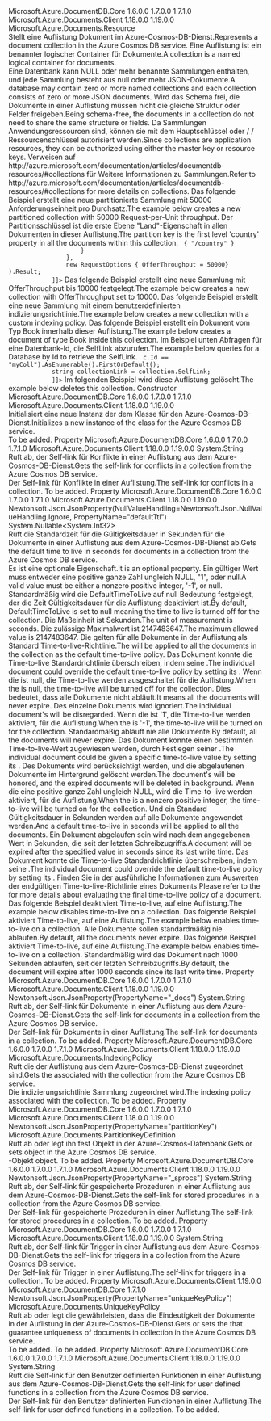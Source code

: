 <Type Name="DocumentCollection" FullName="Microsoft.Azure.Documents.DocumentCollection">
  <TypeSignature Language="C#" Value="public class DocumentCollection : Microsoft.Azure.Documents.Resource" />
  <TypeSignature Language="ILAsm" Value=".class public auto ansi beforefieldinit DocumentCollection extends Microsoft.Azure.Documents.Resource" />
  <TypeSignature Language="DocId" Value="T:Microsoft.Azure.Documents.DocumentCollection" />
  <TypeSignature Language="VB.NET" Value="Public Class DocumentCollection&#xA;Inherits Resource" />
  <TypeSignature Language="F#" Value="type DocumentCollection = class&#xA;    inherit Resource" />
  <AssemblyInfo>
    <AssemblyName>Microsoft.Azure.DocumentDB.Core</AssemblyName>
    <AssemblyVersion>1.6.0.0</AssemblyVersion>
    <AssemblyVersion>1.7.0.0</AssemblyVersion>
    <AssemblyVersion>1.7.1.0</AssemblyVersion>
  </AssemblyInfo>
  <AssemblyInfo>
    <AssemblyName>Microsoft.Azure.Documents.Client</AssemblyName>
    <AssemblyVersion>1.18.0.0</AssemblyVersion>
    <AssemblyVersion>1.19.0.0</AssemblyVersion>
  </AssemblyInfo>
  <Base>
    <BaseTypeName>Microsoft.Azure.Documents.Resource</BaseTypeName>
  </Base>
  <Interfaces />
  <Docs>
    <summary>
            <span data-ttu-id="8a8eb-101">Stellt eine Auflistung Dokument im Azure-Cosmos-DB-Dienst.</span><span class="sxs-lookup"><span data-stu-id="8a8eb-101">Represents a document collection in the Azure Cosmos DB service.</span></span> <span data-ttu-id="8a8eb-102">Eine Auflistung ist ein benannter logischer Container für Dokumente.</span><span class="sxs-lookup"><span data-stu-id="8a8eb-102">A collection is a named logical container for documents.</span></span> 
            </summary>
    <remarks>
            <span data-ttu-id="8a8eb-103">Eine Datenbank kann NULL oder mehr benannte Sammlungen enthalten, und jede Sammlung besteht aus null oder mehr JSON-Dokumente.</span><span class="sxs-lookup"><span data-stu-id="8a8eb-103">A database may contain zero or more named collections and each collection consists of zero or more JSON documents.</span></span> <span data-ttu-id="8a8eb-104">Wird das Schema frei, die Dokumente in einer Auflistung müssen nicht die gleiche Struktur oder Felder freigeben.</span><span class="sxs-lookup"><span data-stu-id="8a8eb-104">Being schema-free, the documents in a collection do not need to share the same structure or fields.</span></span> <span data-ttu-id="8a8eb-105">Da Sammlungen Anwendungsressourcen sind, können sie mit dem Hauptschlüssel oder / / Ressourcenschlüssel autorisiert werden.</span><span class="sxs-lookup"><span data-stu-id="8a8eb-105">Since collections are application resources, they can be authorized using either the master key or resource keys.</span></span>
            <span data-ttu-id="8a8eb-106">Verweisen auf <see>http://azure.microsoft.com/documentation/articles/documentdb-resources/#collections</see> für Weitere Informationen zu Sammlungen.</span><span class="sxs-lookup"><span data-stu-id="8a8eb-106">Refer to <see>http://azure.microsoft.com/documentation/articles/documentdb-resources/#collections</see> for more details on collections.</span></span>
            </remarks>
    <altmember cref="T:Microsoft.Azure.Documents.IndexingPolicy" />
    <altmember cref="T:Microsoft.Azure.Documents.PartitionKeyDefinition" />
    <altmember cref="T:Microsoft.Azure.Documents.Document" />
    <altmember cref="T:Microsoft.Azure.Documents.Database" />
    <altmember cref="T:Microsoft.Azure.Documents.Offer" />
    <example>
            <span data-ttu-id="8a8eb-107">Das folgende Beispiel erstellt eine neue partitionierte Sammlung mit 50000 Anforderungseinheit pro Durchsatz.</span><span class="sxs-lookup"><span data-stu-id="8a8eb-107">The example below creates a new partitioned collection with 50000 Request-per-Unit throughput.</span></span>
            <span data-ttu-id="8a8eb-108">Der Partitionsschlüssel ist die erste Ebene "Land"-Eigenschaft in allen Dokumenten in dieser Auflistung.</span><span class="sxs-lookup"><span data-stu-id="8a8eb-108">The partition key is the first level 'country' property in all the documents within this collection.</span></span>
            <code language="c#"><![CDATA[
            DocumentCollection collection = await client.CreateDocumentCollectionAsync(
                databaseLink,
                new DocumentCollection 
                { 
                    Id = "MyCollection",
                    PartitionKey = new PartitionKeyDefinition
                    {
                        Paths = new Collection<string> { "/country" }
                    }
                }, 
                new RequestOptions { OfferThroughput = 50000} ).Result;
            ]]></code></example>
    <example>
            <span data-ttu-id="8a8eb-109">Das folgende Beispiel erstellt eine neue Sammlung mit OfferThroughput bis 10000 festgelegt.</span><span class="sxs-lookup"><span data-stu-id="8a8eb-109">The example below creates a new collection with OfferThroughput set to 10000.</span></span>
            <code language="c#"><![CDATA[
            DocumentCollection collection = await client.CreateDocumentCollectionAsync(
                databaseLink,
                new DocumentCollection { Id = "MyCollection" }, 
                new RequestOptions { OfferThroughput = 10000} ).Result;
            ]]></code></example>
    <example>
            <span data-ttu-id="8a8eb-110">Das folgende Beispiel erstellt eine neue Sammlung mit einem benutzerdefinierten indizierungsrichtlinie.</span><span class="sxs-lookup"><span data-stu-id="8a8eb-110">The example below creates a new collection with a custom indexing policy.</span></span>
            <code language="c#"><![CDATA[
            DocumentCollection collectionSpec = new DocumentCollection { Id ="MyCollection" };
            collectionSpec.IndexingPolicy.Automatic = true;
            collectionSpec.IndexingPolicy.IndexingMode = IndexingMode.Consistent;
            collection = await client.CreateDocumentCollectionAsync(database.SelfLink, collectionSpec);
            ]]></code></example>
    <example>
            <span data-ttu-id="8a8eb-111">Das folgende Beispiel erstellt ein Dokument vom Typ Book innerhalb dieser Auflistung.</span><span class="sxs-lookup"><span data-stu-id="8a8eb-111">The example below creates a document of type Book inside this collection.</span></span>
            <code language="c#"><![CDATA[
            Document doc = await client.CreateDocumentAsync(collection.SelfLink, new Book { Title = "War and Peace" });
            ]]></code></example>
    <example>
            <span data-ttu-id="8a8eb-112">Im Beispiel unten Abfragen für eine Datenbank-Id, die SelfLink abzurufen.</span><span class="sxs-lookup"><span data-stu-id="8a8eb-112">The example below queries for a Database by Id to retrieve the SelfLink.</span></span>
            <code language="c#"><![CDATA[
            using Microsoft.Azure.Documents.Linq;
            DocumentCollection collection = client.CreateDocumentCollectionQuery(databaseLink).Where(c => c.Id == "myColl").AsEnumerable().FirstOrDefault();
            string collectionLink = collection.SelfLink;
            ]]></code></example>
    <example>
            <span data-ttu-id="8a8eb-113">Im folgenden Beispiel wird diese Auflistung gelöscht.</span><span class="sxs-lookup"><span data-stu-id="8a8eb-113">The example below deletes this collection.</span></span>
            <code language="c#"><![CDATA[
            await client.DeleteDocumentCollectionAsync(collection.SelfLink);
            ]]></code></example>
  </Docs>
  <Members>
    <Member MemberName=".ctor">
      <MemberSignature Language="C#" Value="public DocumentCollection ();" />
      <MemberSignature Language="ILAsm" Value=".method public hidebysig specialname rtspecialname instance void .ctor() cil managed" />
      <MemberSignature Language="DocId" Value="M:Microsoft.Azure.Documents.DocumentCollection.#ctor" />
      <MemberSignature Language="VB.NET" Value="Public Sub New ()" />
      <MemberType>Constructor</MemberType>
      <AssemblyInfo>
        <AssemblyName>Microsoft.Azure.DocumentDB.Core</AssemblyName>
        <AssemblyVersion>1.6.0.0</AssemblyVersion>
        <AssemblyVersion>1.7.0.0</AssemblyVersion>
        <AssemblyVersion>1.7.1.0</AssemblyVersion>
      </AssemblyInfo>
      <AssemblyInfo>
        <AssemblyName>Microsoft.Azure.Documents.Client</AssemblyName>
        <AssemblyVersion>1.18.0.0</AssemblyVersion>
        <AssemblyVersion>1.19.0.0</AssemblyVersion>
      </AssemblyInfo>
      <Parameters />
      <Docs>
        <summary>
            <span data-ttu-id="8a8eb-114">Initialisiert eine neue Instanz der dem <see cref="T:Microsoft.Azure.Documents.DocumentCollection" /> Klasse für den Azure-Cosmos-DB-Dienst.</span><span class="sxs-lookup"><span data-stu-id="8a8eb-114">Initializes a new instance of the <see cref="T:Microsoft.Azure.Documents.DocumentCollection" /> class for the Azure Cosmos DB service.</span></span>
            </summary>
        <remarks>To be added.</remarks>
      </Docs>
    </Member>
    <Member MemberName="ConflictsLink">
      <MemberSignature Language="C#" Value="public string ConflictsLink { get; }" />
      <MemberSignature Language="ILAsm" Value=".property instance string ConflictsLink" />
      <MemberSignature Language="DocId" Value="P:Microsoft.Azure.Documents.DocumentCollection.ConflictsLink" />
      <MemberSignature Language="VB.NET" Value="Public ReadOnly Property ConflictsLink As String" />
      <MemberSignature Language="F#" Value="member this.ConflictsLink : string" Usage="Microsoft.Azure.Documents.DocumentCollection.ConflictsLink" />
      <MemberType>Property</MemberType>
      <AssemblyInfo>
        <AssemblyName>Microsoft.Azure.DocumentDB.Core</AssemblyName>
        <AssemblyVersion>1.6.0.0</AssemblyVersion>
        <AssemblyVersion>1.7.0.0</AssemblyVersion>
        <AssemblyVersion>1.7.1.0</AssemblyVersion>
      </AssemblyInfo>
      <AssemblyInfo>
        <AssemblyName>Microsoft.Azure.Documents.Client</AssemblyName>
        <AssemblyVersion>1.18.0.0</AssemblyVersion>
        <AssemblyVersion>1.19.0.0</AssemblyVersion>
      </AssemblyInfo>
      <ReturnValue>
        <ReturnType>System.String</ReturnType>
      </ReturnValue>
      <Docs>
        <summary>
            <span data-ttu-id="8a8eb-115">Ruft ab, der Self-link für Konflikte in einer Auflistung aus dem Azure-Cosmos-DB-Dienst.</span><span class="sxs-lookup"><span data-stu-id="8a8eb-115">Gets the self-link for conflicts in a collection from the Azure Cosmos DB service.</span></span>
            </summary>
        <value>
            <span data-ttu-id="8a8eb-116">Der Self-link für Konflikte in einer Auflistung.</span><span class="sxs-lookup"><span data-stu-id="8a8eb-116">The self-link for conflicts in a collection.</span></span>
            </value>
        <remarks>To be added.</remarks>
      </Docs>
    </Member>
    <Member MemberName="DefaultTimeToLive">
      <MemberSignature Language="C#" Value="public Nullable&lt;int&gt; DefaultTimeToLive { get; set; }" />
      <MemberSignature Language="ILAsm" Value=".property instance valuetype System.Nullable`1&lt;int32&gt; DefaultTimeToLive" />
      <MemberSignature Language="DocId" Value="P:Microsoft.Azure.Documents.DocumentCollection.DefaultTimeToLive" />
      <MemberSignature Language="VB.NET" Value="Public Property DefaultTimeToLive As Nullable(Of Integer)" />
      <MemberSignature Language="F#" Value="member this.DefaultTimeToLive : Nullable&lt;int&gt; with get, set" Usage="Microsoft.Azure.Documents.DocumentCollection.DefaultTimeToLive" />
      <MemberType>Property</MemberType>
      <AssemblyInfo>
        <AssemblyName>Microsoft.Azure.DocumentDB.Core</AssemblyName>
        <AssemblyVersion>1.6.0.0</AssemblyVersion>
        <AssemblyVersion>1.7.0.0</AssemblyVersion>
        <AssemblyVersion>1.7.1.0</AssemblyVersion>
      </AssemblyInfo>
      <AssemblyInfo>
        <AssemblyName>Microsoft.Azure.Documents.Client</AssemblyName>
        <AssemblyVersion>1.18.0.0</AssemblyVersion>
        <AssemblyVersion>1.19.0.0</AssemblyVersion>
      </AssemblyInfo>
      <Attributes>
        <Attribute>
          <AttributeName>Newtonsoft.Json.JsonProperty(NullValueHandling=Newtonsoft.Json.NullValueHandling.Ignore, PropertyName="defaultTtl")</AttributeName>
        </Attribute>
      </Attributes>
      <ReturnValue>
        <ReturnType>System.Nullable&lt;System.Int32&gt;</ReturnType>
      </ReturnValue>
      <Docs>
        <summary>
            <span data-ttu-id="8a8eb-117">Ruft die Standardzeit für die Gültigkeitsdauer in Sekunden für die Dokumente in einer Auflistung aus dem Azure-Cosmos-DB-Dienst ab.</span><span class="sxs-lookup"><span data-stu-id="8a8eb-117">Gets the default time to live in seconds for documents in a collection from the Azure Cosmos DB service.</span></span>
            </summary>
        <value>
            <span data-ttu-id="8a8eb-118">Es ist eine optionale Eigenschaft.</span><span class="sxs-lookup"><span data-stu-id="8a8eb-118">It is an optional property.</span></span>
            <span data-ttu-id="8a8eb-119">Ein gültiger Wert muss entweder eine positive ganze Zahl ungleich NULL, "1", oder <c>null</c>.</span><span class="sxs-lookup"><span data-stu-id="8a8eb-119">A valid value must be either a nonzero positive integer, '-1', or <c>null</c>.</span></span>
            <span data-ttu-id="8a8eb-120">Standardmäßig wird die DefaultTimeToLive auf null Bedeutung festgelegt, der die Zeit Gültigkeitsdauer für die Auflistung deaktiviert ist.</span><span class="sxs-lookup"><span data-stu-id="8a8eb-120">By default, DefaultTimeToLive is set to null meaning the time to live is turned off for the collection.</span></span>
            <span data-ttu-id="8a8eb-121">Die Maßeinheit ist Sekunden.</span><span class="sxs-lookup"><span data-stu-id="8a8eb-121">The unit of measurement is seconds.</span></span> <span data-ttu-id="8a8eb-122">Die zulässige Maximalwert ist 2147483647.</span><span class="sxs-lookup"><span data-stu-id="8a8eb-122">The maximum allowed value is 2147483647.</span></span>
            </value>
        <remarks>
          <para>
            <span data-ttu-id="8a8eb-123">Die <see cref="P:Microsoft.Azure.Documents.DocumentCollection.DefaultTimeToLive" /> gelten für alle Dokumente in der Auflistung als Standard Time-to-live-Richtlinie.</span><span class="sxs-lookup"><span data-stu-id="8a8eb-123">The <see cref="P:Microsoft.Azure.Documents.DocumentCollection.DefaultTimeToLive" /> will be applied to all the documents in the collection as the default time-to-live policy.</span></span>
            <span data-ttu-id="8a8eb-124">Das Dokument konnte die Time-to-live Standardrichtlinie überschreiben, indem seine <see cref="P:Microsoft.Azure.Documents.Document.TimeToLive" />.</span><span class="sxs-lookup"><span data-stu-id="8a8eb-124">The individual document could override the default time-to-live policy by setting its <see cref="P:Microsoft.Azure.Documents.Document.TimeToLive" />.</span></span>
            </para>
          <para>
            <span data-ttu-id="8a8eb-125">Wenn die <see cref="P:Microsoft.Azure.Documents.DocumentCollection.DefaultTimeToLive" /> ist <c>null</c>, die Time-to-live werden ausgeschaltet für die Auflistung.</span><span class="sxs-lookup"><span data-stu-id="8a8eb-125">When the <see cref="P:Microsoft.Azure.Documents.DocumentCollection.DefaultTimeToLive" /> is <c>null</c>, the time-to-live will be turned off for the collection.</span></span>
            <span data-ttu-id="8a8eb-126">Dies bedeutet, dass alle Dokumente nicht abläuft.</span><span class="sxs-lookup"><span data-stu-id="8a8eb-126">It means all the documents will never expire.</span></span> <span data-ttu-id="8a8eb-127">Des einzelne Dokuments <see cref="P:Microsoft.Azure.Documents.Document.TimeToLive" /> wird ignoriert.</span><span class="sxs-lookup"><span data-stu-id="8a8eb-127">The individual document's <see cref="P:Microsoft.Azure.Documents.Document.TimeToLive" /> will be disregarded.</span></span>
            </para>
          <para>
            <span data-ttu-id="8a8eb-128">Wenn die <see cref="P:Microsoft.Azure.Documents.DocumentCollection.DefaultTimeToLive" /> ist '1', die Time-to-live werden aktiviert, für die Auflistung.</span><span class="sxs-lookup"><span data-stu-id="8a8eb-128">When the <see cref="P:Microsoft.Azure.Documents.DocumentCollection.DefaultTimeToLive" /> is '-1', the time-to-live will be turned on for the collection.</span></span>
            <span data-ttu-id="8a8eb-129">Standardmäßig abläuft nie alle Dokumente.</span><span class="sxs-lookup"><span data-stu-id="8a8eb-129">By default, all the documents will never expire.</span></span> <span data-ttu-id="8a8eb-130">Das Dokument konnte einen bestimmten Time-to-live-Wert zugewiesen werden, durch Festlegen seiner <see cref="P:Microsoft.Azure.Documents.Document.TimeToLive" />.</span><span class="sxs-lookup"><span data-stu-id="8a8eb-130">The individual document could be given a specific time-to-live value by setting its <see cref="P:Microsoft.Azure.Documents.Document.TimeToLive" />.</span></span> <span data-ttu-id="8a8eb-131">Des Dokuments <see cref="P:Microsoft.Azure.Documents.Document.TimeToLive" /> wird berücksichtigt werden, und die abgelaufenen Dokumente im Hintergrund gelöscht werden.</span><span class="sxs-lookup"><span data-stu-id="8a8eb-131">The document's <see cref="P:Microsoft.Azure.Documents.Document.TimeToLive" /> will be honored, and the expired documents will be deleted in background.</span></span>
            </para>
          <para>
            <span data-ttu-id="8a8eb-132">Wenn die <see cref="P:Microsoft.Azure.Documents.DocumentCollection.DefaultTimeToLive" /> eine positive ganze Zahl ungleich NULL, wird die Time-to-live werden aktiviert, für die Auflistung.</span><span class="sxs-lookup"><span data-stu-id="8a8eb-132">When the <see cref="P:Microsoft.Azure.Documents.DocumentCollection.DefaultTimeToLive" /> is a nonzero positive integer, the time-to-live will be turned on for the collection.</span></span>
            <span data-ttu-id="8a8eb-133">Und ein Standard Gültigkeitsdauer in Sekunden werden auf alle Dokumente angewendet werden.</span><span class="sxs-lookup"><span data-stu-id="8a8eb-133">And a default time-to-live in seconds will be applied to all the documents.</span></span> <span data-ttu-id="8a8eb-134">Ein Dokument abgelaufen sein wird nach dem angegebenen <see cref="P:Microsoft.Azure.Documents.DocumentCollection.DefaultTimeToLive" /> Wert in Sekunden, die seit der letzten Schreibzugriffs.</span><span class="sxs-lookup"><span data-stu-id="8a8eb-134">A document will be expired after the specified <see cref="P:Microsoft.Azure.Documents.DocumentCollection.DefaultTimeToLive" /> value in seconds since its last write time.</span></span>
            <span data-ttu-id="8a8eb-135">Das Dokument konnte die Time-to-live Standardrichtlinie überschreiben, indem seine <see cref="P:Microsoft.Azure.Documents.Document.TimeToLive" />.</span><span class="sxs-lookup"><span data-stu-id="8a8eb-135">The individual document could override the default time-to-live policy by setting its <see cref="P:Microsoft.Azure.Documents.Document.TimeToLive" />.</span></span>
            <span data-ttu-id="8a8eb-136">Finden Sie in der <see cref="P:Microsoft.Azure.Documents.Document.TimeToLive" /> ausführliche Informationen zum Auswerten der endgültigen Time-to-live-Richtlinie eines Dokuments.</span><span class="sxs-lookup"><span data-stu-id="8a8eb-136">Please refer to the <see cref="P:Microsoft.Azure.Documents.Document.TimeToLive" /> for more details about evaluating the final time-to-live policy of a document.</span></span>
            </para>
        </remarks>
        <altmember cref="T:Microsoft.Azure.Documents.Document" />
        <example>
            <span data-ttu-id="8a8eb-137">Das folgende Beispiel deaktiviert Time-to-live, auf eine Auflistung.</span><span class="sxs-lookup"><span data-stu-id="8a8eb-137">The example below disables time-to-live on a collection.</span></span>
            <code language="c#"><![CDATA[
                collection.DefaultTimeToLive = null;
            ]]></code></example>
        <example>
            <span data-ttu-id="8a8eb-138">Das folgende Beispiel aktiviert Time-to-live, auf eine Auflistung.</span><span class="sxs-lookup"><span data-stu-id="8a8eb-138">The example below enables time-to-live on a collection.</span></span> <span data-ttu-id="8a8eb-139">Alle Dokumente sollen standardmäßig nie ablaufen.</span><span class="sxs-lookup"><span data-stu-id="8a8eb-139">By default, all the documents never expire.</span></span>
            <code language="c#"><![CDATA[
                collection.DefaultTimeToLive = -1;
            ]]></code></example>
        <example>
            <span data-ttu-id="8a8eb-140">Das folgende Beispiel aktiviert Time-to-live, auf eine Auflistung.</span><span class="sxs-lookup"><span data-stu-id="8a8eb-140">The example below enables time-to-live on a collection.</span></span> <span data-ttu-id="8a8eb-141">Standardmäßig wird das Dokument nach 1000 Sekunden ablaufen, seit der letzten Schreibzugriffs.</span><span class="sxs-lookup"><span data-stu-id="8a8eb-141">By default, the document will expire after 1000 seconds since its last write time.</span></span>
            <code language="c#"><![CDATA[
            collection.DefaultTimeToLive = 1000;
                ]]></code></example>
      </Docs>
    </Member>
    <Member MemberName="DocumentsLink">
      <MemberSignature Language="C#" Value="public string DocumentsLink { get; }" />
      <MemberSignature Language="ILAsm" Value=".property instance string DocumentsLink" />
      <MemberSignature Language="DocId" Value="P:Microsoft.Azure.Documents.DocumentCollection.DocumentsLink" />
      <MemberSignature Language="VB.NET" Value="Public ReadOnly Property DocumentsLink As String" />
      <MemberSignature Language="F#" Value="member this.DocumentsLink : string" Usage="Microsoft.Azure.Documents.DocumentCollection.DocumentsLink" />
      <MemberType>Property</MemberType>
      <AssemblyInfo>
        <AssemblyName>Microsoft.Azure.DocumentDB.Core</AssemblyName>
        <AssemblyVersion>1.6.0.0</AssemblyVersion>
        <AssemblyVersion>1.7.0.0</AssemblyVersion>
        <AssemblyVersion>1.7.1.0</AssemblyVersion>
      </AssemblyInfo>
      <AssemblyInfo>
        <AssemblyName>Microsoft.Azure.Documents.Client</AssemblyName>
        <AssemblyVersion>1.18.0.0</AssemblyVersion>
        <AssemblyVersion>1.19.0.0</AssemblyVersion>
      </AssemblyInfo>
      <Attributes>
        <Attribute>
          <AttributeName>Newtonsoft.Json.JsonProperty(PropertyName="_docs")</AttributeName>
        </Attribute>
      </Attributes>
      <ReturnValue>
        <ReturnType>System.String</ReturnType>
      </ReturnValue>
      <Docs>
        <summary>
            <span data-ttu-id="8a8eb-142">Ruft ab, der Self-link für Dokumente in einer Auflistung aus dem Azure-Cosmos-DB-Dienst.</span><span class="sxs-lookup"><span data-stu-id="8a8eb-142">Gets the self-link for documents in a collection from the Azure Cosmos DB service.</span></span>
            </summary>
        <value>
            <span data-ttu-id="8a8eb-143">Der Self-link für Dokumente in einer Auflistung.</span><span class="sxs-lookup"><span data-stu-id="8a8eb-143">The self-link for documents in a collection.</span></span>
            </value>
        <remarks>To be added.</remarks>
      </Docs>
    </Member>
    <Member MemberName="IndexingPolicy">
      <MemberSignature Language="C#" Value="public Microsoft.Azure.Documents.IndexingPolicy IndexingPolicy { get; set; }" />
      <MemberSignature Language="ILAsm" Value=".property instance class Microsoft.Azure.Documents.IndexingPolicy IndexingPolicy" />
      <MemberSignature Language="DocId" Value="P:Microsoft.Azure.Documents.DocumentCollection.IndexingPolicy" />
      <MemberSignature Language="VB.NET" Value="Public Property IndexingPolicy As IndexingPolicy" />
      <MemberSignature Language="F#" Value="member this.IndexingPolicy : Microsoft.Azure.Documents.IndexingPolicy with get, set" Usage="Microsoft.Azure.Documents.DocumentCollection.IndexingPolicy" />
      <MemberType>Property</MemberType>
      <AssemblyInfo>
        <AssemblyName>Microsoft.Azure.DocumentDB.Core</AssemblyName>
        <AssemblyVersion>1.6.0.0</AssemblyVersion>
        <AssemblyVersion>1.7.0.0</AssemblyVersion>
        <AssemblyVersion>1.7.1.0</AssemblyVersion>
      </AssemblyInfo>
      <AssemblyInfo>
        <AssemblyName>Microsoft.Azure.Documents.Client</AssemblyName>
        <AssemblyVersion>1.18.0.0</AssemblyVersion>
        <AssemblyVersion>1.19.0.0</AssemblyVersion>
      </AssemblyInfo>
      <ReturnValue>
        <ReturnType>Microsoft.Azure.Documents.IndexingPolicy</ReturnType>
      </ReturnValue>
      <Docs>
        <summary>
            <span data-ttu-id="8a8eb-144">Ruft die <see cref="P:Microsoft.Azure.Documents.DocumentCollection.IndexingPolicy" /> der Auflistung aus dem Azure-Cosmos-DB-Dienst zugeordnet sind.</span><span class="sxs-lookup"><span data-stu-id="8a8eb-144">Gets the <see cref="P:Microsoft.Azure.Documents.DocumentCollection.IndexingPolicy" /> associated with the collection from the Azure Cosmos DB service.</span></span> 
            </summary>
        <value>
            <span data-ttu-id="8a8eb-145">Die indizierungsrichtlinie Sammlung zugeordnet wird.</span><span class="sxs-lookup"><span data-stu-id="8a8eb-145">The indexing policy associated with the collection.</span></span>
            </value>
        <remarks>To be added.</remarks>
      </Docs>
    </Member>
    <Member MemberName="PartitionKey">
      <MemberSignature Language="C#" Value="public Microsoft.Azure.Documents.PartitionKeyDefinition PartitionKey { get; set; }" />
      <MemberSignature Language="ILAsm" Value=".property instance class Microsoft.Azure.Documents.PartitionKeyDefinition PartitionKey" />
      <MemberSignature Language="DocId" Value="P:Microsoft.Azure.Documents.DocumentCollection.PartitionKey" />
      <MemberSignature Language="VB.NET" Value="Public Property PartitionKey As PartitionKeyDefinition" />
      <MemberSignature Language="F#" Value="member this.PartitionKey : Microsoft.Azure.Documents.PartitionKeyDefinition with get, set" Usage="Microsoft.Azure.Documents.DocumentCollection.PartitionKey" />
      <MemberType>Property</MemberType>
      <AssemblyInfo>
        <AssemblyName>Microsoft.Azure.DocumentDB.Core</AssemblyName>
        <AssemblyVersion>1.6.0.0</AssemblyVersion>
        <AssemblyVersion>1.7.0.0</AssemblyVersion>
        <AssemblyVersion>1.7.1.0</AssemblyVersion>
      </AssemblyInfo>
      <AssemblyInfo>
        <AssemblyName>Microsoft.Azure.Documents.Client</AssemblyName>
        <AssemblyVersion>1.18.0.0</AssemblyVersion>
        <AssemblyVersion>1.19.0.0</AssemblyVersion>
      </AssemblyInfo>
      <Attributes>
        <Attribute>
          <AttributeName>Newtonsoft.Json.JsonProperty(PropertyName="partitionKey")</AttributeName>
        </Attribute>
      </Attributes>
      <ReturnValue>
        <ReturnType>Microsoft.Azure.Documents.PartitionKeyDefinition</ReturnType>
      </ReturnValue>
      <Docs>
        <summary>
            <span data-ttu-id="8a8eb-146">Ruft ab oder legt ihn fest <see cref="T:Microsoft.Azure.Documents.PartitionKeyDefinition" /> Objekt in der Azure-Cosmos-Datenbank.</span><span class="sxs-lookup"><span data-stu-id="8a8eb-146">Gets or sets <see cref="T:Microsoft.Azure.Documents.PartitionKeyDefinition" /> object in the Azure Cosmos DB service.</span></span>
            </summary>
        <value>
          <span data-ttu-id="8a8eb-147"><see cref="T:Microsoft.Azure.Documents.PartitionKeyDefinition" />-Objekt</span><span class="sxs-lookup"><span data-stu-id="8a8eb-147"><see cref="T:Microsoft.Azure.Documents.PartitionKeyDefinition" /> object.</span></span>
            </value>
        <remarks>To be added.</remarks>
      </Docs>
    </Member>
    <Member MemberName="StoredProceduresLink">
      <MemberSignature Language="C#" Value="public string StoredProceduresLink { get; }" />
      <MemberSignature Language="ILAsm" Value=".property instance string StoredProceduresLink" />
      <MemberSignature Language="DocId" Value="P:Microsoft.Azure.Documents.DocumentCollection.StoredProceduresLink" />
      <MemberSignature Language="VB.NET" Value="Public ReadOnly Property StoredProceduresLink As String" />
      <MemberSignature Language="F#" Value="member this.StoredProceduresLink : string" Usage="Microsoft.Azure.Documents.DocumentCollection.StoredProceduresLink" />
      <MemberType>Property</MemberType>
      <AssemblyInfo>
        <AssemblyName>Microsoft.Azure.DocumentDB.Core</AssemblyName>
        <AssemblyVersion>1.6.0.0</AssemblyVersion>
        <AssemblyVersion>1.7.0.0</AssemblyVersion>
        <AssemblyVersion>1.7.1.0</AssemblyVersion>
      </AssemblyInfo>
      <AssemblyInfo>
        <AssemblyName>Microsoft.Azure.Documents.Client</AssemblyName>
        <AssemblyVersion>1.18.0.0</AssemblyVersion>
        <AssemblyVersion>1.19.0.0</AssemblyVersion>
      </AssemblyInfo>
      <Attributes>
        <Attribute>
          <AttributeName>Newtonsoft.Json.JsonProperty(PropertyName="_sprocs")</AttributeName>
        </Attribute>
      </Attributes>
      <ReturnValue>
        <ReturnType>System.String</ReturnType>
      </ReturnValue>
      <Docs>
        <summary>
            <span data-ttu-id="8a8eb-148">Ruft ab, der Self-link für gespeicherte Prozeduren in einer Auflistung aus dem Azure-Cosmos-DB-Dienst.</span><span class="sxs-lookup"><span data-stu-id="8a8eb-148">Gets the self-link for stored procedures in a collection from the Azure Cosmos DB service.</span></span>
            </summary>
        <value>
            <span data-ttu-id="8a8eb-149">Der Self-link für gespeicherte Prozeduren in einer Auflistung.</span><span class="sxs-lookup"><span data-stu-id="8a8eb-149">The self-link for stored procedures in a collection.</span></span>
            </value>
        <remarks>To be added.</remarks>
      </Docs>
    </Member>
    <Member MemberName="TriggersLink">
      <MemberSignature Language="C#" Value="public string TriggersLink { get; }" />
      <MemberSignature Language="ILAsm" Value=".property instance string TriggersLink" />
      <MemberSignature Language="DocId" Value="P:Microsoft.Azure.Documents.DocumentCollection.TriggersLink" />
      <MemberSignature Language="VB.NET" Value="Public ReadOnly Property TriggersLink As String" />
      <MemberSignature Language="F#" Value="member this.TriggersLink : string" Usage="Microsoft.Azure.Documents.DocumentCollection.TriggersLink" />
      <MemberType>Property</MemberType>
      <AssemblyInfo>
        <AssemblyName>Microsoft.Azure.DocumentDB.Core</AssemblyName>
        <AssemblyVersion>1.6.0.0</AssemblyVersion>
        <AssemblyVersion>1.7.0.0</AssemblyVersion>
        <AssemblyVersion>1.7.1.0</AssemblyVersion>
      </AssemblyInfo>
      <AssemblyInfo>
        <AssemblyName>Microsoft.Azure.Documents.Client</AssemblyName>
        <AssemblyVersion>1.18.0.0</AssemblyVersion>
        <AssemblyVersion>1.19.0.0</AssemblyVersion>
      </AssemblyInfo>
      <ReturnValue>
        <ReturnType>System.String</ReturnType>
      </ReturnValue>
      <Docs>
        <summary>
            <span data-ttu-id="8a8eb-150">Ruft ab, der Self-link für Trigger in einer Auflistung aus dem Azure-Cosmos-DB-Dienst.</span><span class="sxs-lookup"><span data-stu-id="8a8eb-150">Gets the self-link for triggers in a collection from the Azure Cosmos DB service.</span></span>
            </summary>
        <value>
            <span data-ttu-id="8a8eb-151">Der Self-link für Trigger in einer Auflistung.</span><span class="sxs-lookup"><span data-stu-id="8a8eb-151">The self-link for triggers in a collection.</span></span>
            </value>
        <remarks>To be added.</remarks>
      </Docs>
    </Member>
    <Member MemberName="UniqueKeyPolicy">
      <MemberSignature Language="C#" Value="public Microsoft.Azure.Documents.UniqueKeyPolicy UniqueKeyPolicy { get; set; }" />
      <MemberSignature Language="ILAsm" Value=".property instance class Microsoft.Azure.Documents.UniqueKeyPolicy UniqueKeyPolicy" />
      <MemberSignature Language="DocId" Value="P:Microsoft.Azure.Documents.DocumentCollection.UniqueKeyPolicy" />
      <MemberSignature Language="VB.NET" Value="Public Property UniqueKeyPolicy As UniqueKeyPolicy" />
      <MemberSignature Language="F#" Value="member this.UniqueKeyPolicy : Microsoft.Azure.Documents.UniqueKeyPolicy with get, set" Usage="Microsoft.Azure.Documents.DocumentCollection.UniqueKeyPolicy" />
      <MemberType>Property</MemberType>
      <AssemblyInfo>
        <AssemblyName>Microsoft.Azure.Documents.Client</AssemblyName>
        <AssemblyVersion>1.19.0.0</AssemblyVersion>
      </AssemblyInfo>
      <AssemblyInfo>
        <AssemblyName>Microsoft.Azure.DocumentDB.Core</AssemblyName>
        <AssemblyVersion>1.7.1.0</AssemblyVersion>
      </AssemblyInfo>
      <Attributes>
        <Attribute>
          <AttributeName>Newtonsoft.Json.JsonProperty(PropertyName="uniqueKeyPolicy")</AttributeName>
        </Attribute>
      </Attributes>
      <ReturnValue>
        <ReturnType>Microsoft.Azure.Documents.UniqueKeyPolicy</ReturnType>
      </ReturnValue>
      <Docs>
        <summary>
            <span data-ttu-id="8a8eb-152">Ruft ab oder legt die <see cref="P:Microsoft.Azure.Documents.DocumentCollection.UniqueKeyPolicy" /> gewährleisten, dass die Eindeutigkeit der Dokumente in der Auflistung in der Azure-Cosmos-DB-Dienst.</span><span class="sxs-lookup"><span data-stu-id="8a8eb-152">Gets or sets the <see cref="P:Microsoft.Azure.Documents.DocumentCollection.UniqueKeyPolicy" /> that guarantee uniqueness of documents in collection in the Azure Cosmos DB service.</span></span>
            </summary>
        <value>To be added.</value>
        <remarks>To be added.</remarks>
      </Docs>
    </Member>
    <Member MemberName="UserDefinedFunctionsLink">
      <MemberSignature Language="C#" Value="public string UserDefinedFunctionsLink { get; }" />
      <MemberSignature Language="ILAsm" Value=".property instance string UserDefinedFunctionsLink" />
      <MemberSignature Language="DocId" Value="P:Microsoft.Azure.Documents.DocumentCollection.UserDefinedFunctionsLink" />
      <MemberSignature Language="VB.NET" Value="Public ReadOnly Property UserDefinedFunctionsLink As String" />
      <MemberSignature Language="F#" Value="member this.UserDefinedFunctionsLink : string" Usage="Microsoft.Azure.Documents.DocumentCollection.UserDefinedFunctionsLink" />
      <MemberType>Property</MemberType>
      <AssemblyInfo>
        <AssemblyName>Microsoft.Azure.DocumentDB.Core</AssemblyName>
        <AssemblyVersion>1.6.0.0</AssemblyVersion>
        <AssemblyVersion>1.7.0.0</AssemblyVersion>
        <AssemblyVersion>1.7.1.0</AssemblyVersion>
      </AssemblyInfo>
      <AssemblyInfo>
        <AssemblyName>Microsoft.Azure.Documents.Client</AssemblyName>
        <AssemblyVersion>1.18.0.0</AssemblyVersion>
        <AssemblyVersion>1.19.0.0</AssemblyVersion>
      </AssemblyInfo>
      <ReturnValue>
        <ReturnType>System.String</ReturnType>
      </ReturnValue>
      <Docs>
        <summary>
            <span data-ttu-id="8a8eb-153">Ruft die Self-link für den Benutzer definierten Funktionen in einer Auflistung aus dem Azure-Cosmos-DB-Dienst.</span><span class="sxs-lookup"><span data-stu-id="8a8eb-153">Gets the self-link for user defined functions in a collection from the Azure Cosmos DB service.</span></span>
            </summary>
        <value>
            <span data-ttu-id="8a8eb-154">Der Self-link für den Benutzer definierten Funktionen in einer Auflistung.</span><span class="sxs-lookup"><span data-stu-id="8a8eb-154">The self-link for user defined functions in a collection.</span></span>
            </value>
        <remarks>To be added.</remarks>
      </Docs>
    </Member>
  </Members>
</Type>